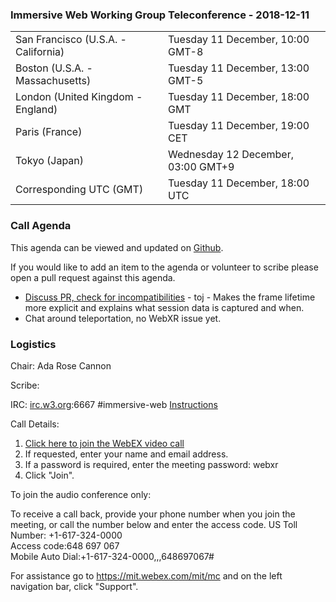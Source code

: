 
### Immersive Web Working Group Teleconference - 2018-12-11

<table>
<tr><td> San Francisco (U.S.A. - California) <td> Tuesday 11 December, 10:00 GMT-8
<tr><td> Boston (U.S.A. - Massachusetts) <td> Tuesday 11 December, 13:00 GMT-5
<tr><td> London (United Kingdom - England) <td> Tuesday 11 December, 18:00 GMT
<tr><td> Paris (France) <td> Tuesday 11 December, 19:00 CET
<tr><td> Tokyo (Japan) <td> Wednesday 12 December, 03:00 GMT+9
<tr><td> Corresponding UTC (GMT) <td> Tuesday 11 December, 18:00 UTC
</table>

### Call Agenda

This agenda can be viewed and updated on [Github](https://github.com/immersive-web/administrivia/blob/master/meetings/wg/2018-12-11-Immersive_Web_Working_Group_Teleconference-agenda.md).

If you would like to add an item to the agenda or volunteer to scribe please open a pull request against this agenda.

* [Discuss PR, check for incompatibilities](https://github.com/immersive-web/webxr/pull/439) - toj - Makes the frame lifetime more explicit and explains what session data is captured and when. 
* Chat around teleportation, no WebXR issue yet.

### Logistics

Chair: Ada Rose Cannon

Scribe:

IRC: [irc.w3.org](http://irc.w3.org/):6667 #immersive-web [Instructions](https://github.com/immersive-web/administrivia/blob/master/IRC.md)

Call Details:

1. [Click here to join the WebEX video call](https://mit.webex.com/mit/j.php?MTID=mfb8383ef0796cd6999844e1626d7fee6)
2. If requested, enter your name and email address.
3. If a password is required, enter the meeting password: webxr
4. Click "Join".

To join the audio conference only: 

To receive a call back, provide your phone number when you join the meeting, or call the number below and enter the access code.
US Toll Number: +1-617-324-0000  
Access code:648 697 067  
Mobile Auto Dial:+1-617-324-0000,,,648697067#

For assistance go to https://mit.webex.com/mit/mc  and on the left navigation bar, click "Support".
          
